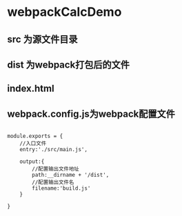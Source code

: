 # webpackCalcDemo

## src 为源文件目录


## dist 为webpack打包后的文件


## index.html  


## webpack.config.js为webpack配置文件
```

module.exports = {
    //入口文件
    entry:'./src/main.js',

    output:{
        //配置输出文件地址
        path:__dirname + '/dist',
        //配置输出文件名
        filename:'build.js'
    }

}
```
